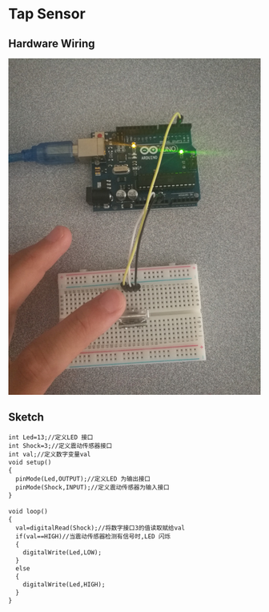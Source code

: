 # Tap Sensor

## Hardware Wiring
![Image](../../Examples/sensor-kit-for-arduino/002_Tap.jpg)

## Sketch
```
int Led=13;//定义LED 接口
int Shock=3;//定义震动传感器接口
int val;//定义数字变量val
void setup()
{
  pinMode(Led,OUTPUT);//定义LED 为输出接口
  pinMode(Shock,INPUT);//定义震动传感器为输入接口
}

void loop()
{
  val=digitalRead(Shock);//将数字接口3的值读取赋给val
  if(val==HIGH)//当震动传感器检测有信号时,LED 闪烁
  {
    digitalWrite(Led,LOW);
  }
  else
  {
    digitalWrite(Led,HIGH);
  }
}
```